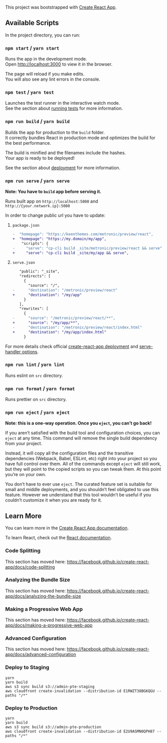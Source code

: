 This project was bootstrapped with [Create React App](https://github.com/facebook/create-react-app).

## Available Scripts

In the project directory, you can run:

### `npm start` / `yarn start`

Runs the app in the development mode.<br>
Open [http://localhost:3000](http://localhost:3000) to view it in the browser.

The page will reload if you make edits.<br>
You will also see any lint errors in the console.

### `npm test` / `yarn test`

Launches the test runner in the interactive watch mode.<br>
See the section about [running tests](https://facebook.github.io/create-react-app/docs/running-tests) for more information.

### `npm run build` / `yarn build`

Builds the app for production to the `build` folder.<br>
It correctly bundles React in production mode and optimizes the build for the best performance.

The build is minified and the filenames include the hashes.<br>
Your app is ready to be deployed!

See the section about [deployment](https://facebook.github.io/create-react-app/docs/deployment) for more information.

### `npm run serve` / `yarn serve`

**Note: You have to `build` app before serving it.**

Runs built app on `http://localhost:5000` and `http://{your.network.ip}:5000`

In order to change public url you have to update:

1. `package.json`

   ```diff
   -  "homepage": "https://keenthemes.com/metronic/preview/react",
   +  "homepage": "https://my.domain/my/app",
       "scripts": {
   -     "serve": "cp-cli build _site/metronic/preview/react && serve",
   +     "serve": "cp-cli build _site/my/app && serve",
   ```

2. `serve.json`

   ```diff
      "public": "_site",
      "redirects": [
        {
          "source": "/",
   -      "destination": "/metronic/preview/react"
   +      "destination": "/my/app"
        }
      ],
      "rewrites": [
        {
   -      "source": "/metronic/preview/react/**",
   +      "source": "/my/app/**",
   -      "destination": "/metronic/preview/react/index.html"
   +      "destination": "/my/app/index.html"
        }
   ```

For more details check official [create-react-app deployment](https://facebook.github.io/create-react-app/docs/deployment#building-for-relative-paths) and [serve-handler options](https://github.com/zeit/serve-handler#options).

### `npm run lint` / `yarn lint`

Runs eslint on `src` directory.

### `npm run format` / `yarn format`

Runs prettier on `src` directory.

### `npm run eject` / `yarn eject`

**Note: this is a one-way operation. Once you `eject`, you can’t go back!**

If you aren’t satisfied with the build tool and configuration choices, you can `eject` at any time. This command will remove the single build dependency from your project.

Instead, it will copy all the configuration files and the transitive dependencies (Webpack, Babel, ESLint, etc) right into your project so you have full control over them. All of the commands except `eject` will still work, but they will point to the copied scripts so you can tweak them. At this point you’re on your own.

You don’t have to ever use `eject`. The curated feature set is suitable for small and middle deployments, and you shouldn’t feel obligated to use this feature. However we understand that this tool wouldn’t be useful if you couldn’t customize it when you are ready for it.

## Learn More

You can learn more in the [Create React App documentation](https://facebook.github.io/create-react-app/docs/getting-started).

To learn React, check out the [React documentation](https://reactjs.org/).

### Code Splitting

This section has moved here: https://facebook.github.io/create-react-app/docs/code-splitting

### Analyzing the Bundle Size

This section has moved here: https://facebook.github.io/create-react-app/docs/analyzing-the-bundle-size

### Making a Progressive Web App

This section has moved here: https://facebook.github.io/create-react-app/docs/making-a-progressive-web-app

### Advanced Configuration

This section has moved here: https://facebook.github.io/create-react-app/docs/advanced-configuration

### Deploy to Staging

```
yarn
yarn build
aws s3 sync build s3://admin-pte-staging
aws cloudfront create-invalidation --distribution-id E1RWZT38BGKQGU --paths "/*"
```

### Deploy to Production

```
yarn
yarn build
aws s3 sync build s3://admin-pte-production
aws cloudfront create-invalidation --distribution-id E2U9ASMN0QPH87 --paths "/*"
```
